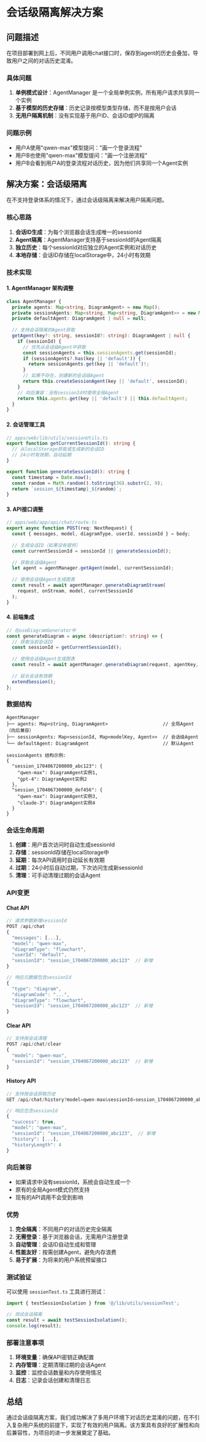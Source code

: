 # 会话级隔离解决方案

## 问题描述

在项目部署到网上后，不同用户调用chat接口时，保存到agent的历史会叠加，导致用户之间的对话历史混淆。

### 具体问题

1. **单例模式设计**：AgentManager 是一个全局单例实例，所有用户请求共享同一个实例
2. **基于模型的历史存储**：历史记录按模型类型存储，而不是按用户会话
3. **无用户隔离机制**：没有实现基于用户ID、会话ID或IP的隔离

### 问题示例

- 用户A使用"qwen-max"模型提问："画一个登录流程"
- 用户B也使用"qwen-max"模型提问："画一个注册流程"  
- 用户B会看到用户A的登录流程对话历史，因为他们共享同一个Agent实例

## 解决方案：会话级隔离

在不支持登录体系的情况下，通过会话级隔离来解决用户隔离问题。

### 核心思路

1. **会话ID生成**：为每个浏览器会话生成唯一的sessionId
2. **Agent隔离**：AgentManager支持基于sessionId的Agent隔离
3. **独立历史**：每个sessionId对应独立的Agent实例和对话历史
4. **本地存储**：会话ID存储在localStorage中，24小时有效期

### 技术实现

#### 1. AgentManager 架构调整

```typescript
class AgentManager {
  private agents: Map<string, DiagramAgent> = new Map();
  private sessionAgents: Map<string, Map<string, DiagramAgent>> = new Map(); // sessionId -> modelKey -> agent
  private defaultAgent: DiagramAgent | null = null;
  
  // 支持会话隔离的Agent获取
  getAgent(key?: string, sessionId?: string): DiagramAgent | null {
    if (sessionId) {
      // 优先从会话级Agent中获取
      const sessionAgents = this.sessionAgents.get(sessionId);
      if (sessionAgents?.has(key || 'default')) {
        return sessionAgents.get(key || 'default')!;
      }
      // 如果不存在，创建新的会话级Agent
      return this.createSessionAgent(key || 'default', sessionId);
    }
    // 向后兼容：没有sessionId时使用全局Agent
    return this.agents.get(key || 'default') || this.defaultAgent;
  }
}
```

#### 2. 会话管理工具

```typescript
// apps/web/lib/utils/sessionUtils.ts
export function getCurrentSessionId(): string {
  // 从localStorage获取或生成新的会话ID
  // 24小时有效期，自动延期
}

export function generateSessionId(): string {
  const timestamp = Date.now();
  const random = Math.random().toString(36).substr(2, 9);
  return `session_${timestamp}_${random}`;
}
```

#### 3. API接口调整

```typescript
// apps/web/app/api/chat/route.ts
export async function POST(req: NextRequest) {
  const { messages, model, diagramType, userId, sessionId } = body;
  
  // 生成会话ID（如果没有提供）
  const currentSessionId = sessionId || generateSessionId();
  
  // 获取会话级Agent
  let agent = agentManager.getAgent(model, currentSessionId);
  
  // 使用会话级Agent生成图表
  const result = await agentManager.generateDiagramStream(
    request, onStream, model, currentSessionId
  );
}
```

#### 4. 前端集成

```typescript
// 在useDiagramGenerator中
const generateDiagram = async (description?: string) => {
  // 获取当前会话ID
  const sessionId = getCurrentSessionId();
  
  // 使用会话级Agent生成图表
  const result = await agentManager.generateDiagram(request, agentKey, sessionId);
  
  // 延长会话有效期
  extendSession();
};
```

### 数据结构

```
AgentManager
├── agents: Map<string, DiagramAgent>                    // 全局Agent（向后兼容）
├── sessionAgents: Map<sessionId, Map<modelKey, Agent>>  // 会话级Agent
└── defaultAgent: DiagramAgent                           // 默认Agent

sessionAgents 结构示例:
{
  "session_1704067200000_abc123": {
    "qwen-max": DiagramAgent实例1,
    "gpt-4": DiagramAgent实例2
  },
  "session_1704067300000_def456": {
    "qwen-max": DiagramAgent实例3,
    "claude-3": DiagramAgent实例4
  }
}
```

### 会话生命周期

1. **创建**：用户首次访问时自动生成sessionId
2. **存储**：sessionId存储在localStorage中
3. **延期**：每次API调用时自动延长有效期
4. **过期**：24小时后自动过期，下次访问生成新sessionId
5. **清理**：可手动清理过期的会话Agent

### API变更

#### Chat API

```typescript
// 请求参数新增sessionId
POST /api/chat
{
  "messages": [...],
  "model": "qwen-max",
  "diagramType": "flowchart",
  "userId": "default",
  "sessionId": "session_1704067200000_abc123"  // 新增
}

// 响应元数据包含sessionId
{
  "type": "diagram",
  "diagramCode": "...",
  "diagramType": "flowchart",
  "sessionId": "session_1704067200000_abc123"  // 新增
}
```

#### Clear API

```typescript
// 支持按会话清理
POST /api/chat/clear
{
  "model": "qwen-max",
  "sessionId": "session_1704067200000_abc123"  // 新增
}
```

#### History API

```typescript
// 支持按会话获取历史
GET /api/chat/history?model=qwen-max&sessionId=session_1704067200000_abc123

// 响应包含sessionId
{
  "success": true,
  "model": "qwen-max",
  "sessionId": "session_1704067200000_abc123",  // 新增
  "history": [...],
  "historyLength": 4
}
```

### 向后兼容

- 如果请求中没有sessionId，系统会自动生成一个
- 原有的全局Agent模式仍然支持
- 现有的API调用不会受到影响

### 优势

1. **完全隔离**：不同用户的对话历史完全隔离
2. **无需登录**：基于浏览器会话，无需用户注册登录
3. **自动管理**：会话ID自动生成和管理
4. **性能友好**：按需创建Agent，避免内存浪费
5. **易于扩展**：为将来的用户系统预留接口

### 测试验证

可以使用 `sessionTest.ts` 工具进行测试：

```typescript
import { testSessionIsolation } from '@/lib/utils/sessionTest';

// 测试会话隔离
const result = await testSessionIsolation();
console.log(result);
```

### 部署注意事项

1. **环境变量**：确保API密钥正确配置
2. **内存管理**：定期清理过期的会话Agent
3. **监控**：监控会话数量和内存使用情况
4. **日志**：记录会话创建和清理日志

## 总结

通过会话级隔离方案，我们成功解决了多用户环境下对话历史混淆的问题，在不引入复杂用户系统的前提下，实现了有效的用户隔离。该方案具有良好的扩展性和向后兼容性，为项目的进一步发展奠定了基础。
